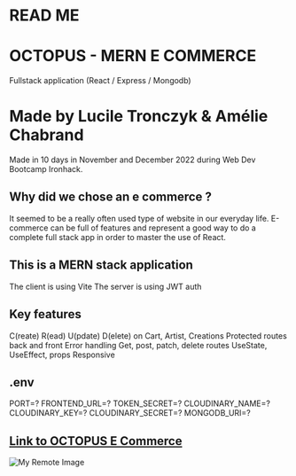 # READ ME

# OCTOPUS - MERN E COMMERCE

Fullstack application (React / Express / Mongodb)

# Made by Lucile Tronczyk & Amélie Chabrand

Made in 10 days in November and December 2022 during Web Dev Bootcamp Ironhack.

## Why did we chose an e commerce ?

It seemed to be a really often used type of website in our everyday life. E-commerce can be full of features and represent a good way to do a complete full stack app in order to master the use of React.

## This is a MERN stack application

The client is using Vite
The server is using JWT auth

## Key features

C(reate) R(ead) U(pdate) D(elete) on Cart, Artist, Creations
Protected routes back and front
Error handling
Get, post, patch, delete routes
UseState, UseEffect, props
Responsive

## .env
PORT=?
FRONTEND_URL=?
TOKEN_SECRET=?
CLOUDINARY_NAME=?
CLOUDINARY_KEY=?
CLOUDINARY_SECRET=?
MONGODB_URI=?

## [Link to OCTOPUS E Commerce](https://octopus-ecommerce.netlify.app/)

![My Remote Image](https://res.cloudinary.com/dzkbycvev/image/upload/v1670516711/preview-octopus_z5xrwt.png)

